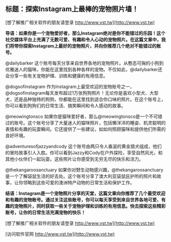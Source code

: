 ## **标题：探索Instagram上最棒的宠物照片墙！**

[想了解推广相关软件的朋友请登录 http://www.vst.tw](http://www.vst.tw)

**导语：如果你是一个宠物爱好者，那么Instagram绝对是你不能错过的乐园！这个社交媒体平台上充满了无数可爱、有趣和令人心动的宠物照片。在这篇文章中，我们将带你探索Instagram上最好的宠物照片，并向你推荐几个绝对不能错过的账号。**

@dailybarker
这个账号每天分享来自世界各地的宠物照片。从憨态可掬的小狗到优雅迷人的猫咪，你能在这里找到各种各样的宠物。不仅如此，@dailybarker还会分享一些有关宠物护理、训练和健康的有用信息。

@dogsofinstagram
作为Instagram上最受欢迎的宠物账号之一，@dogsofinstagram每天发布超过1万张狗狗照片！无论你是喜欢小型犬、大型犬，还是品种独特的狗狗，你都能在这里找到适合你口味的照片。在这个账号上，你可以看到狗狗们的日常生活、搞笑瞬间和令人感动的故事。

@meowingtonsco
如果你是猫咪爱好者，那么@meowingtonsco是一个不可错过的账号。这个账号分享了大量迷人的猫咪照片，包括懒洋洋的睡姿、机灵聪明的表情和有趣的玩耍瞬间。它还提供了一些建议，如如何照顾猫咪和提供他们所需的良好环境。

@adventuresofjazzyandcody
这个账号由两只令人垂涎的黄金猎犬组成，他们的冒险故事引人入胜。你可以看到Jazzy和Cody在户外探险，享受自然风光，和其他小伙伴们一起玩耍。这些照片让你感受到无穷无尽的快乐和活力。

@thekangaroosanctuary
如果你对野生动物感兴趣，@thekangaroosanctuary是一个了解袋鼠生活的好去处。这个账号分享了澳大利亚袋鼠庇护所的照片和故事，让你领略到这些可爱的澳洲特产动物的日常生活和保护工作。

**结语：Instagram是一个宠物照片分享的天堂，这篇文章向你推荐了几个最受欢迎和有趣的宠物账号。通过关注这些账号，你可以每天享受到来自世界各地可爱、有趣的宠物照片，同时获取一些关于宠物护理和训练的有用信息。快去探索这些精彩账号，让你的日常生活充满宠物的快乐！**

[想了解推广相关软件的朋友请登录 http://www.vst.tw](http://www.vst.tw)


[访问软件官网 http://www.vst.tw](http://www.vst.tw)

